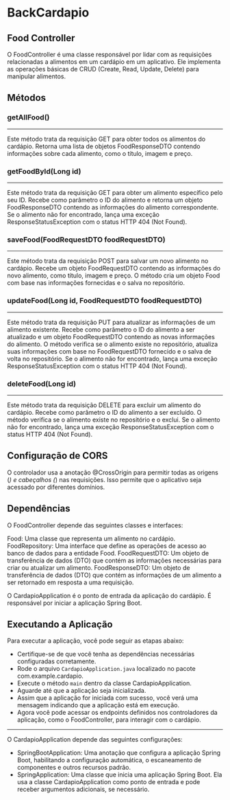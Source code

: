 # BackCardapio

## Food Controller
O FoodController é uma classe responsável por lidar com as requisições relacionadas a alimentos em um cardápio em um aplicativo. Ele implementa as operações básicas de CRUD (Create, Read, Update, Delete) para manipular alimentos.

## Métodos
### getAllFood()
---
Este método trata da requisição GET para obter todos os alimentos do cardápio. Retorna uma lista de objetos FoodResponseDTO contendo informações sobre cada alimento, como o título, imagem e preço.

### getFoodById(Long id)
---
Este método trata da requisição GET para obter um alimento específico pelo seu ID. Recebe como parâmetro o ID do alimento e retorna um objeto FoodResponseDTO contendo as informações do alimento correspondente. Se o alimento não for encontrado, lança uma exceção ResponseStatusException com o status HTTP 404 (Not Found).

### saveFood(FoodRequestDTO foodRequestDTO)
---
Este método trata da requisição POST para salvar um novo alimento no cardápio. Recebe um objeto FoodRequestDTO contendo as informações do novo alimento, como título, imagem e preço. O método cria um objeto Food com base nas informações fornecidas e o salva no repositório.

### updateFood(Long id, FoodRequestDTO foodRequestDTO)
---
Este método trata da requisição PUT para atualizar as informações de um alimento existente. Recebe como parâmetro o ID do alimento a ser atualizado e um objeto FoodRequestDTO contendo as novas informações do alimento. O método verifica se o alimento existe no repositório, atualiza suas informações com base no FoodRequestDTO fornecido e o salva de volta no repositório. Se o alimento não for encontrado, lança uma exceção ResponseStatusException com o status HTTP 404 (Not Found).

### deleteFood(Long id)
---
Este método trata da requisição DELETE para excluir um alimento do cardápio. Recebe como parâmetro o ID do alimento a ser excluído. O método verifica se o alimento existe no repositório e o exclui. Se o alimento não for encontrado, lança uma exceção ResponseStatusException com o status HTTP 404 (Not Found).

## Configuração de CORS
O controlador usa a anotação @CrossOrigin para permitir todas as origens (*) e cabeçalhos (*) nas requisições. Isso permite que o aplicativo seja acessado por diferentes domínios.

## Dependências
O FoodController depende das seguintes classes e interfaces:

Food: Uma classe que representa um alimento no cardápio.
FoodRepository: Uma interface que define as operações de acesso ao banco de dados para a entidade Food.
FoodRequestDTO: Um objeto de transferência de dados (DTO) que contém as informações necessárias para criar ou atualizar um alimento.
FoodResponseDTO: Um objeto de transferência de dados (DTO) que contém as informações de um alimento a ser retornado em resposta a uma requisição.

O CardapioApplication é o ponto de entrada da aplicação do cardápio. É responsável por iniciar a aplicação Spring Boot.

## Executando a Aplicação
Para executar a aplicação, você pode seguir as etapas abaixo:

- Certifique-se de que você tenha as dependências necessárias configuradas corretamente.
- Rode o arquivo `CardapioApplication.java` localizado no pacote com.example.cardapio.
- Execute o método `main` dentro da classe CardapioApplication.
- Aguarde até que a aplicação seja inicializada.
- Assim que a aplicação for iniciada com sucesso, você verá uma mensagem indicando que a aplicação está em execução.
- Agora você pode acessar os endpoints definidos nos controladores da aplicação, como o FoodController, para interagir com o cardápio.

---

O CardapioApplication depende das seguintes configurações:

- SpringBootApplication: Uma anotação que configura a aplicação Spring Boot, habilitando a configuração automática, o escaneamento de componentes e outros recursos padrão.
- SpringApplication: Uma classe que inicia uma aplicação Spring Boot. Ela usa a classe CardapioApplication como ponto de entrada e pode receber argumentos adicionais, se necessário.